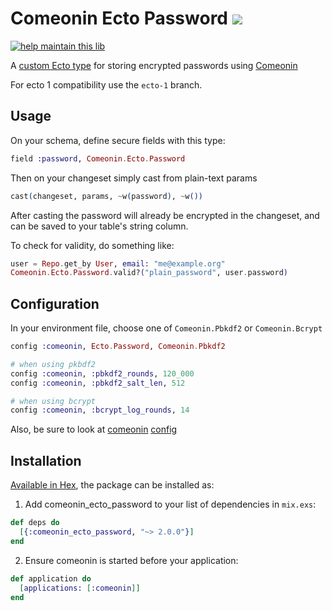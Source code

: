 # Comeonin Ecto Password  <a href="https://travis-ci.org/vic/comeonin_ecto_password"><img src="https://travis-ci.org/vic/comeonin_ecto_password.svg"></a>
[![help maintain this lib](https://img.shields.io/badge/looking%20for%20maintainer-DM%20%40vborja-663399.svg)](https://twitter.com/vborja)


A [custom Ecto type](https://hexdocs.pm/ecto/Ecto.Type.html#summary) for storing encrypted passwords using [Comeonin](https://github.com/elixircnx/comeonin)


For ecto 1 compatibility use the `ecto-1` branch.

## Usage

On your schema, define secure fields with this type:

```elixir
field :password, Comeonin.Ecto.Password
```

Then on your changeset simply cast from plain-text params

```elixir
cast(changeset, params, ~w(password), ~w())
```

After casting the password will already be encrypted
in the changeset, and can be saved to your table's
string column.

To check for validity, do something like:

```elixir
user = Repo.get_by User, email: "me@example.org"
Comeonin.Ecto.Password.valid?("plain_password", user.password)
```

## Configuration

In your environment file, choose one of `Comeonin.Pbkdf2` or `Comeonin.Bcrypt`

```elixir
config :comeonin, Ecto.Password, Comeonin.Pbkdf2

# when using pkbdf2
config :comeonin, :pbkdf2_rounds, 120_000
config :comeonin, :pbkdf2_salt_len, 512

# when using bcrypt
config :comeonin, :bcrypt_log_rounds, 14
```

Also, be sure to look at [comeonin](https://github.com/elixircnx/comeonin#installation) [config](http://hexdocs.pm/comeonin/Comeonin.Config.html)

## Installation

[Available in Hex](https://hex.pm/packages/comeonin_ecto_password), the package can be installed as:

  1. Add comeonin_ecto_password to your list of dependencies in `mix.exs`:

```elixir
def deps do
  [{:comeonin_ecto_password, "~> 2.0.0"}]
end
```

  2. Ensure comeonin is started before your application:

```elixir
def application do
  [applications: [:comeonin]]
end
```
